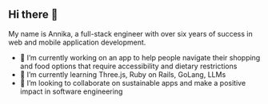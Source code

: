 ## Hi there 👋

My name is Annika, a full-stack engineer with over six years of success in web and mobile application development.

- 🔭 I’m currently working on an app to help people navigate their shopping and food options that require accessibility and dietary restrictions
- 🌱 I’m currently learning Three.js, Ruby on Rails, GoLang, LLMs  
- 👯 I’m looking to collaborate on sustainable apps and make a positive impact in software engineering

